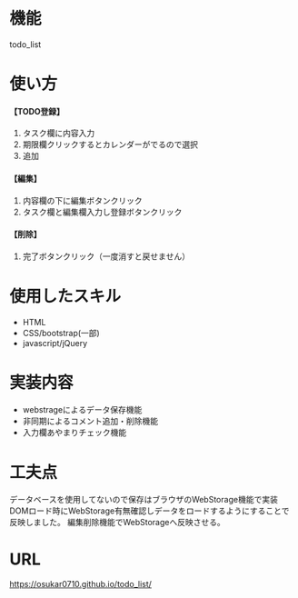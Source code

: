 # 機能
todo_list

# 使い方
#### 【TODO登録】
1. タスク欄に内容入力
2. 期限欄クリックするとカレンダーがでるので選択
3. 追加

#### 【編集】
1. 内容欄の下に編集ボタンクリック
2. タスク欄と編集欄入力し登録ボタンクリック

#### 【削除】
1. 完了ボタンクリック（一度消すと戻せません）

# 使用したスキル
- HTML
- CSS/bootstrap(一部)
- javascript/jQuery

# 実装内容
- webstrageによるデータ保存機能
- 非同期によるコメント追加・削除機能
- 入力欄あやまりチェック機能

# 工夫点
データベースを使用してないので保存はブラウザのWebStorage機能で実装
DOMロード時にWebStorage有無確認しデータをロードするようにすることで反映しました。
編集削除機能でWebStorageへ反映させる。

# URL
https://osukar0710.github.io/todo_list/
